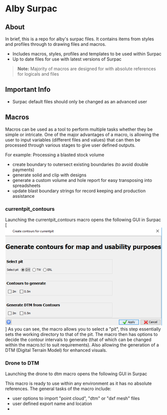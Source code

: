 <!-- Notes -->

<!--
Include screenshots for editing alias and translation files within Surpac for ease of use for new users.

-->

# Alby Surpac

## About
In brief, this is a repo for alby's surpac files. It contains items from styles and profiles through to drawing files and macros.
- Includes macros, styles, profiles and templates to be used within Surpac
- Up to date files for use with latest versions of Surpac
>**Note:** Majority of macros are designed for with absolute references for logicals and files

## Important Info
- Surpac default files should only be changed as an advanced user

## Macros
Macros can be used as a tool to perform multiple tasks whether they be simple or intricate.
One of the major advantages of a macro, is allowing the user to input variables (different files and values) that can then be processed through various stages to give user defined outputs.

For example:
Processing a blasted stock volume
- create boundary to outersect existing boundaries (to avoid double payments)
- generate solid and clip with designs
- generate a custom volume and hole report for easy transposing into spreadsheets
- update blast boundary strings for record keeping and production assistance

### currentpit_contours
Launching the currentpit_contours macro opens the following GUI in Surpac
[![CPC](Source/Media/M_CPC.png)]
As you can see, the macro allows you to select a "pit", this step essentially sets the working directory to that of the pit.
The macro then has options to decide the contour intervals to generate (that of which can be changed within the macro.tcl to suit requirements).
Also allowing the generation of a DTM (Digital Terrain Model) for enhanced visuals.

### Drone to DTM
Launching the drone to dtm macro opens the following GUI in Surpac
<!-- Insert screenshot of GUI -->
This macro is ready to use within any environment as it has no absolute references.
The general tasks of the macro include:
- user options to import "point cloud", "dtm" or "dxf mesh" files
- user defined export name and location
- 
